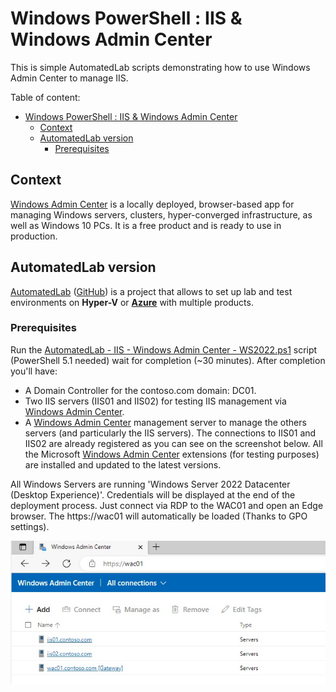 # Windows PowerShell : IIS & Windows Admin Center
This is simple AutomatedLab scripts demonstrating how to use Windows Admin Center to manage IIS.

Table of content:
- [Windows PowerShell : IIS \& Windows Admin Center](#windows-powershell--iis--windows-admin-center)
  - [Context](#context)
  - [AutomatedLab version](#automatedlab-version)
    - [Prerequisites](#prerequisites)

## Context
[Windows Admin Center](https://aka.ms/WACDownload) is a locally deployed, browser-based app for managing Windows servers, clusters, hyper-converged infrastructure, as well as Windows 10 PCs. It is a free product and is ready to use in production.

## AutomatedLab version

[AutomatedLab](https://automatedlab.org) ([GitHub](https://github.com/AutomatedLab/AutomatedLab)) is a project that allows to set up lab and test environments on **Hyper-V** or **[Azure](https://portal.azure.com/)** with multiple products.
### Prerequisites 

Run the [AutomatedLab - IIS - Windows Admin Center - WS2022.ps1](AutomatedLab%20-%20IIS%20-%20Windows%20Admin%20Center%20-%20WS2022.ps1) script (PowerShell 5.1 needed) wait for completion (~30 minutes).
After completion you'll have:
* A Domain Controller for the contoso.com domain: DC01.
* Two IIS servers (IIS01 and IIS02) for testing IIS management via [Windows Admin Center](https://aka.ms/WACDownload).
* A [Windows Admin Center](https://aka.ms/WACDownload) management server to manage the others servers (and particularly the IIS servers). The connections to IIS01 and IIS02 are already registered as you can see on the screenshot below. All the Microsoft [Windows Admin Center](https://aka.ms/WACDownload) extensions (for testing purposes) are installed and updated to the latest versions.

All Windows Servers are running 'Windows Server 2022 Datacenter (Desktop Experience)'. Credentials will be displayed at the end of the deployment process. Just connect via RDP to the WAC01 and open an Edge browser. The https://wac01 will automatically be loaded (Thanks to GPO settings). 


![](docs/iis.jpg)
